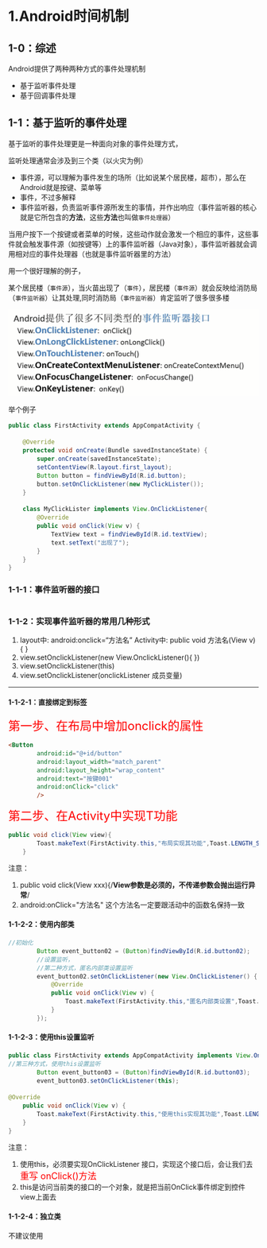 <!--
 * @Author: your name
 * @Date: 2021-03-16 08:41:09
 * @LastEditTime: 2021-03-16 10:09:55
 * @LastEditors: Please set LastEditors
 * @Description: In User Settings Edit
 * @FilePath: \Codefool0307_Blog\docs\7.Andriod\1.Andriodbasic\0.监听方式.md
-->
# 1.Android时间机制

## 1-0：综述

Android提供了两种两种方式的事件处理机制

- 基于监听事件处理
- 基于回调事件处理

## 1-1：基于监听的事件处理

基于监听的事件处理更是一种面向对象的事件处理方式，

监听处理通常会涉及到三个类（以火灾为例）

- 事件源，可以理解为事件发生的场所（比如说某个居民楼，超市），那么在Android就是按键、菜单等
- 事件，不过多解释
- 事件监听器，负责监听事件源所发生的事情，并作出响应（事件监听器的核心就是它所包含的**方法**，这些**方法**也叫做`事件处理器`）

当用户按下一个按键或者菜单的时候，这些动作就会激发一个相应的事件，这些事件就会触发事件源（如按键等）上的事件监听器（Java对象），事件监听器就会调用相对应的事件处理器（也就是事件监听器里的方法）

用一个很好理解的例子，

某个居民楼（`事件源`），当火苗出现了（`事件`），居民楼（`事件源`）就会反映给消防局（`事件监听器`）让其处理,同时消防局（`事件监听器`）肯定监听了很多很多楼

![avatar](./0.image/UI_03.png)

举个例子

```java
public class FirstActivity extends AppCompatActivity {

    @Override
    protected void onCreate(Bundle savedInstanceState) {
        super.onCreate(savedInstanceState);
        setContentView(R.layout.first_layout);
        Button button = findViewById(R.id.button);
        button.setOnClickListener(new MyClickLister());
    }

    class MyClickLister implements View.OnClickListener{
        @Override
        public void onClick(View v) {
            TextView text = findViewById(R.id.textView);
            text.setText("出现了");
        }
    }
}
```

### 1-1-1：事件监听器的接口

```java

```

### 1-1-2：实现事件监听器的常用几种形式

1. layout中:   android:onclick=“方法名”
               Activity中: public void 方法名(View v) {   }
2. view.setOnclickListener(new View.OnclickListener(){    })
3. view.setOnclickListener(this)
4. view.setOnclickListener(onclickListener 成员变量)

<hr>

#### 1-1-2-1：直接绑定到标签

<font color="red" size='5'>第一步、在布局中增加onclick的属性</font>

```html
<Button
        android:id="@+id/button"
        android:layout_width="match_parent"
        android:layout_height="wrap_content"
        android:text="按键001"
        android:onClick="click"
        />
```
<font color="red" size='5'>第二步、在Activity中实现T功能</font>

```java
public void click(View view){
        Toast.makeText(FirstActivity.this,"布局实现其功能",Toast.LENGTH_SHORT).show();
    }
```
注意：
1. public void click(View xxx){/**View参数是必须的，不传递参数会抛出运行异常**/
2. android:onClick="方法名" 这个方法名一定要跟活动中的函数名保持一致

#### 1-1-2-2：使用内部类

```java
//初始化
        Button event_button02 = (Button)findViewById(R.id.button02);
        //设置监听，
        //第二种方式，匿名内部类设置监听
        event_button02.setOnClickListener(new View.OnClickListener() {
            @Override
            public void onClick(View v) {
                Toast.makeText(FirstActivity.this,"匿名内部类设置",Toast.LENGTH_SHORT).show();
            }
        });
```

#### 1-1-2-3：使用this设置监听

```java
public class FirstActivity extends AppCompatActivity implements View.OnClickListener {
//第三种方式，使用this设置监听
        Button event_button03 = (Button)findViewById(R.id.button03);
        event_button03.setOnClickListener(this);

@Override
    public void onClick(View v) {
        Toast.makeText(FirstActivity.this,"使用this实现其功能",Toast.LENGTH_SHORT).show();
    }
}
```
注意：
1. 使用this，必须要实现OnClickListener 接口，实现这个接口后，会让我们去<font color="red" size='4'>重写 onClick()方法</font>
2. this是访问当前类的接口的一个对象，就是把当前OnClick事件绑定到控件view上面去

#### 1-1-2-4：独立类

不建议使用
